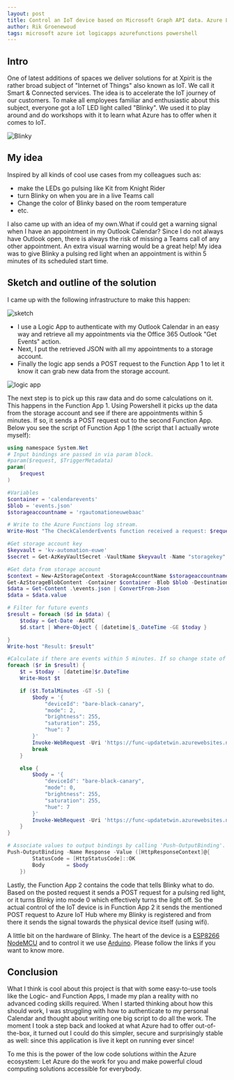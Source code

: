 ```yaml
---
layout: post
title: Control an IoT device based on Microsoft Graph API data. Azure Logic Apps and Azure Functions make it easy! 
author: Rik Groenewoud
tags: microsoft azure iot logicapps azurefunctions powershell
---
```


## Intro
One of latest additions of spaces we deliver solutions for at Xpirit is the rather broad subject of "Internet of Things" also known as IoT. We call it Smart & Connected services. The idea is to accelerate the IoT journey of our customers. To make all employees familiar and enthusiastic about this subject, everyone got a IoT LED light called "Blinky". We used it to play around and do workshops with it to learn what Azure has to offer when it comes to IoT.

![Blinky](/images/blog-3.1.jpg)
## My idea
Inspired by all kinds of cool use cases from my colleagues such as: 

 - make the LEDs go pulsing like Kit from Knight Rider
 - turn Blinky on when you are in a live Teams call 
 - Change the color of Blinky based on the room temperature
 - etc. 
 
I also came up with an idea of my own.What if could get a warning signal when I have an appointment in my Outlook Calendar? 
Since I do not always have Outlook open, there is always the risk of missing a Teams call of any other appointment. An extra visual warning would be a great help!
My idea was to give Blinky a pulsing red light when an appointment is within 5 minutes of its scheduled start time.
## Sketch and outline of the solution 
I came up with the following infrastructure to make this happen: 

![sketch](/images/blog-3.2.png)

- I use a Logic App to authenticate with my Outlook Calendar in an easy way and retrieve all my appointments via the Office 365 Outlook "Get Events" action. 
- Next, I put the retrieved JSON with all my appointments to a storage account. 
- Finally the logic app sends a POST request to the Function App 1 to let it know it can grab new data from the storage account. 

![logic app](/images/blog-3.3.png)

The next step is to pick up this raw data and do some calculations on it. This happens in the Function App 1. Using Powershell it picks up the data from the storage account and see if there are appointments within 5 minutes. If so, it sends a POST request out to the second Function App. 
Below you see the script of Function App 1 (the script that I actually wrote myself):

```powershell
using namespace System.Net
# Input bindings are passed in via param block.
#param($request, $TriggerMetadata)
param(
    $request
)

#Variables
$container = 'calendarevents'
$blob = 'events.json'
$storageaccountname = 'rgautomationeuwebaac' 

# Write to the Azure Functions log stream.
Write-Host "The CheckCalenderEvents function received a request: $request."

#Get storage account key 
$keyvault = 'kv-automation-euwe' 
$secret = Get-AzKeyVaultSecret -VaultName $keyvault -Name "storagekey" -AsPlainText

#Get data from storage account
$context = New-AzStorageContext -StorageAccountName $storageaccountname -StorageAccountKey $secret
Get-AzStorageBlobContent -Container $container -Blob $blob -Destination ./events.json -Context $context -Force
$data = Get-Content .\events.json | ConvertFrom-Json
$data = $data.value

# Filter for future events
$result = foreach ($d in $data) {
    $today = Get-Date -AsUTC
    $d.start | Where-Object { [datetime]$_.DateTime -GE $today }

}
Write-host "Result: $result"

#Calculate if there are events within 5 minutes. If so change state of Blinky to red pulse, if not so turn off Blinky
foreach ($r in $result) {
    $t = $today - [datetime]$r.DateTime
    Write-Host $t

    if ($t.TotalMinutes -GT -5) {
        $body = '{
            "deviceId": "bare-black-canary",
            "mode": 2,
            "brightness": 255,
            "saturation": 255,
            "hue": 7
        }'
        Invoke-WebRequest -Uri 'https://func-updatetwin.azurewebsites.net/api/' -Body $body -Method PUT
        break
    }

    else {
        $body = '{
            "deviceId": "bare-black-canary",
            "mode": 0,
            "brightness": 255,
            "saturation": 255,
            "hue": 7
        }'
        Invoke-WebRequest -Uri 'https://func-updatetwin.azurewebsites.net/api/' -Body $body -Method PUT
    }
}

# Associate values to output bindings by calling 'Push-OutputBinding'.
Push-OutputBinding -Name Response -Value ([HttpResponseContext]@{
        StatusCode = [HttpStatusCode]::OK
        Body       = $body
    })
```
Lastly, the Function App 2 contains the code that tells Blinky what to do. Based on the posted request it sends a POST request for a pulsing red light, or it turns Blinky into mode 0 which effectively turns the light off.
So the actual control of the IoT device is in Function App 2 it sends the mentioned POST request to Azure IoT Hub where my Blinky is registered and from there it sends the signal towards the physical device itself (using wifi). 

A little bit on the hardware of Blinky. The heart of the device is a [ESP8266 NodeMCU](https://randomnerdtutorials.com/projects-esp8266/) and to control it we use [Arduino](https://www.arduino.cc/en/software). Please follow the links if you want to know more.
## Conclusion
What I think is cool about this project is that with some easy-to-use tools like the Logic- and Function Apps, I made my plan a reality with no advanced coding skills required. When I started thinking about how this should work, I was struggling with how to authenticate to my personal Calendar and thought about writing one big script to do all the work. The moment I took a step back and looked at what Azure had to offer out-of-the-box, it turned out I could do this simpler, secure and surprisingly stable as well: since this application is live it kept on running ever since!

To me this is the power of the low code solutions within the Azure ecosystem: Let Azure do the work for you and make powerful cloud computing solutions accessible for everybody.